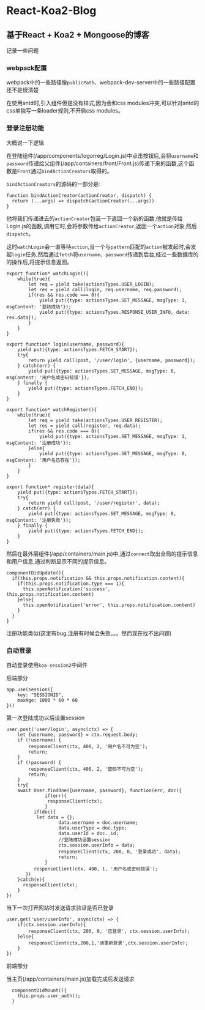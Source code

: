 # React-Koa2-Blog

## 基于React + Koa2 + Mongoose的博客

记录一些问题

### webpack配置
webpack中的一些路径像`publicPath`、webpack-dev-server中的一些路径配置还不是很清楚

在使用antd时,引入组件但是没有样式,因为会和css modules冲突,可以针对antd的css单独写一条loader规则,不开启css modules。

### 登录注册功能

大概说一下逻辑

在登陆组件(/app/components/logorreg/Login.js)中点击按钮后,会将`username`和`password`传递给父组件(/app/containers/front/Front.js)传递下来的函数,这个函数是`Front`通过`bindActionCreators`取得的。

`bindActionCreators`的源码的一部分是:
```
function bindActionCreator(actionCreator, dispatch) {
  return (...args) => dispatch(actionCreator(...args))
}
```
他将我们传递进去的`actionCreator`包装一下返回一个新的函数,他就是传给Login.js的函数,调用它时,会将参数传给`actionCreator`,返回一个`action`对象,然后`dispatch`。

这时`watchLogin`会一直等待`action`,当一个与`pattern`匹配的`action`被发起时,会发起`login`任务,然后通过`fetch`将`username`、`password`传递到后台,经过一些数据库的的操作后,将提示信息返回。

```
export function* watchLogin(){
	while(true){
		let req = yield take(actionsTypes.USER_LOGIN);                                       
		let res = yield call(login, req.username, req.password);
		if(res && res.code === 0){
			yield put({type: actionsTypes.SET_MESSAGE, msgType: 1, msgContent: '登陆成功'});
			yield put({type: actionsTypes.RESPONSE_USER_INFO, data: res.data});             
		}
	}
}

export function* login(username, password){
	yield put({type: actionsTypes.FETCH_START});
	try{
		return yield call(post, '/user/login', {username, password});
	} catch(err) {
		yield put({type: actionsTypes.SET_MESSAGE, msgType: 0, msgContent: '用户名或密码错误'});
	} finally {
		yield put({type: actionsTypes.FETCH_END});
	}
}

export function* watchRegister(){
	while(true){
		let req = yield take(actionsTypes.USER_REGISTER);                                     
		let res = yield call(register, req.data);
		if(res && res.code === 0){
			yield put({type: actionsTypes.SET_MESSAGE, msgType: 1, msgContent: '注册成功'});           
		}else{
			yield put({type: actionsTypes.SET_MESSAGE, msgType: 0, msgContent: '用户名已存在'});
		}
	}	
}

export function* register(data){
	yield put({type: actionsTypes.FETCH_START});
	try{
		return yield call(post, '/user/register', data);
	} catch(err) {
		yield put({type: actionsTypes.SET_MESSAGE, msgType: 0, msgContent: '注册失败'});
	} finally {
		yield put({type: actionsTypes.FETCH_END});
	}
}
```

然后在最外层组件(/app/containers/main.js)中,通过`connect`取出全局的提示信息和用户信息,通过判断显示不同的提示信息。
```
componentDidUpdate(){
  if(this.props.notification && this.props.notification.content){
    if(this.props.notification.type === 1){
      this.openNotification('success', this.props.notification.content)
    }else{
      this.openNotification('error', this.props.notification.content)
    }
  }
}
```

注册功能类似(这里有bug,注册有时候会失败。。。然而现在找不出问题)

### 自动登录

自动登录使用`koa-session2`中间件

后端部分

```
app.use(session({
	key: "SESSIONID",
	maxAge: 1000 * 60 * 60
}))
```
第一次登陆成功以后设置session
```
user.post('user/login', async(ctx) => {
    let {username, password} = ctx.request.body;
    if (!username) {
        responseClient(ctx, 400, 2, '用户名不可为空');
        return;
    }
    if (!password) {
        responseClient(ctx, 400, 2, '密码不可为空');
        return;
    }
    try{
   	await User.findOne({username, password}, function(err, doc){
              if(err){
    		   responseClient(ctx);
    	      }
	      if(doc){
		   let data = {};
            	   data.username = doc.username;
            	   data.userType = doc.type;
            	   data.userId = doc._id;
                   //登陆成功设置session
                   ctx.session.userInfo = data;
                   responseClient(ctx, 200, 0, '登录成功', data);
            	   return;    		
    	      }
	      responseClient(ctx, 400, 1, '用户名或密码错误');
       })
    }catch(e){
 	  responseClient(ctx);
    }
})
```

当下一次打开网站时发送请求验证是否已登录
```
user.get('user/userInfo', async(ctx) => {  
    if(ctx.session.userInfo){
        responseClient(ctx, 200, 0, '已登录', ctx.session.userInfo);
    }else{
        responseClient(ctx,200,1,'请重新登录',ctx.session.userInfo);
    }
})
```

前端部分

当主页(/app/containers/main.js)加载完成后发送请求
```
  componentDidMount(){
    this.props.user_auth();   
  }
```





